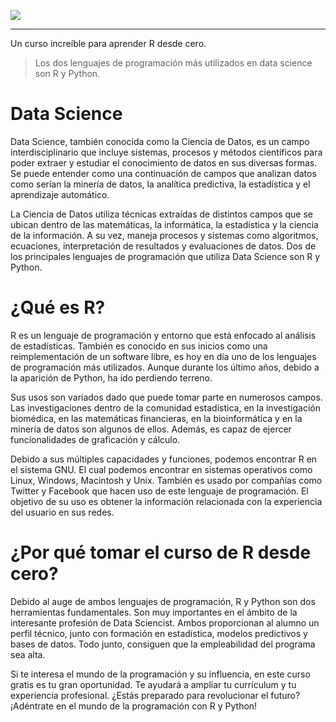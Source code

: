 ![](https://www.masterbigdataonline.com/images/R_logo.svg.png)

------------
Un curso increíble para aprender R desde cero.

> Los dos lenguajes de programación más utilizados en data science son R y Python.

# Data Science
Data Science, también conocida como la Ciencia de Datos, es un campo interdisciplinario que incluye sistemas, procesos y métodos científicos para poder extraer y estudiar el conocimiento de datos en sus diversas formas. Se puede entender como una continuación de campos que analizan datos como serían la minería de datos, la analítica predictiva, la estadística y el aprendizaje automático.

La Ciencia de Datos utiliza técnicas extraídas de distintos campos que se ubican dentro de las matemáticas, la informática, la estadística y la ciencia de la información. A su vez, maneja procesos y sistemas como algoritmos, ecuaciones, interpretación de resultados y evaluaciones de datos. Dos de los principales lenguajes de programación que utiliza Data Science son R y Python.

# ¿Qué es R?
R es un lenguaje de programación y entorno que está enfocado al análisis de estadísticas. También es conocido en sus inicios como una reimplementación de un software libre, es hoy en día uno de los lenguajes de programación más utilizados. Aunque durante los último años, debido a la aparición de Python, ha ido perdiendo terreno.

Sus usos son variados dado que puede tomar parte en numerosos campos. Las investigaciones dentro de la comunidad estadística, en la investigación biomédica, en las matemáticas financieras, en la bioinformática y en la minería de datos son algunos de ellos. Además, es capaz de ejercer funcionalidades de graficación y cálculo.

Debido a sus múltiples capacidades y funciones, podemos encontrar R en el sistema GNU. El cual podemos encontrar en sistemas operativos como Linux, Windows, Macintosh y Unix. También es usado por compañías como Twitter y Facebook que hacen uso de este lenguaje de programación. El objetivo de su uso es obtener la información relacionada con la experiencia del usuario en sus redes.

# ¿Por qué tomar el curso de R desde cero?
Debido al auge de ambos lenguajes de programación, R y Python son dos herramientas fundamentales. Son muy importantes en el ámbito de la interesante profesión de Data Sciencist. Ambos proporcionan al alumno un perfil técnico, junto con formación en estadística, modelos predictivos y bases de datos. Todo junto, consiguen que la empleabilidad del programa sea alta.

Si te interesa el mundo de la programación y su influencia, en este curso gratis es tu gran oportunidad. Te ayudará a ampliar tu currículum y tu experiencia profesional. ¿Estás preparado para revolucionar el futuro? ¡Adéntrate en el mundo de la programación con R y Python!